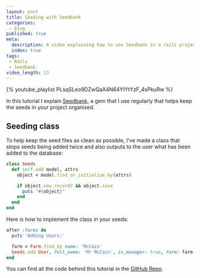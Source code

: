 ```yaml
---
layout: post
title: Seeding with Seedbank
categories:
 – blog
published: true
meta:
  description: A video explaining how to use Seedbank in a rails project.
  index: true
tags: 
 - Rails
 - Seedbank
video_length: 13
---
```


{% youtube_playlist PLsqSLeo9DZwQaX4N64YIYtYzF_4sPkuRw %}

In this tutorial I explain [Seedbank](https://github.com/james2m/seedbank), a gem that I use regularly that helps keep the seeds in your project organised.

## Seeding class

To help keep the seed files as clean as possible, I've made a class that stops seeds being added twice and also outputs to the user what has been added to the database:

```ruby
class Seeds
  def self.add model, attrs
    object = model.find_or_initialize_by(attrs)

    if object.new_record? && object.save
      puts "#{object}"
    end
  end
end
```

Here is how to implement the class in your seeds:

```ruby
after :farms do
  puts 'Adding Users:'

  farm = Farm.find_by name: 'McCain'
  Seeds.add User, full_name: 'Mr McCain', is_manager: true, farm: farm
end
```

You can find all the code behind this tutorial in the [GitHub Repo](https://github.com/MikeRogers0/GenericApp/tree/refactoring-seeds).
